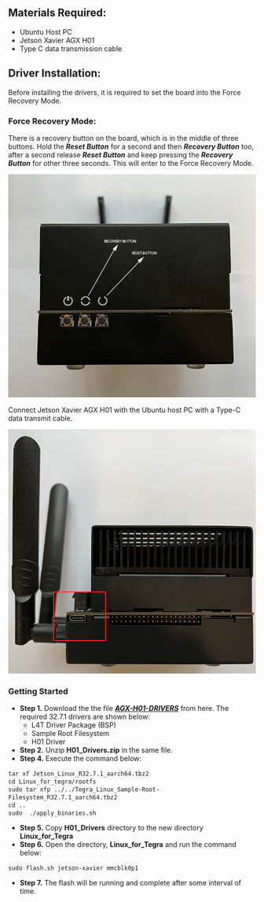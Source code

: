 
## Materials Required:
+ Ubuntu Host PC
+ Jetson Xavier AGX H01
+ Type C data transmission cable

## Driver Installation:

Before installing the drivers, it is required to set the board into the Force Recovery Mode. </br>

### Force Recovery Mode:

There is a recovery button on the board, which is in the middle of three buttons. Hold the ***Reset Button*** for a second and then ***Recovery Button*** too, after a second release ***Reset Button*** and keep pressing the ***Recovery Button*** for other three seconds. This will enter to the Force Recovery Mode. </br>

![Driver1](https://github.com/syedmohiuddinzia/JetsonXavierAGX-H01Kit/blob/main/Installation/driver1.png)

Connect Jetson Xavier AGX H01 with the Ubuntu host PC with a Type-C data transmit cable. </br>

![Driver2](https://github.com/syedmohiuddinzia/JetsonXavierAGX-H01Kit/blob/main/Installation/driver2.png)

### Getting Started

+ **Step 1.** Download the the file [***AGX-H01-DRIVERS***](https://drive.google.com/drive/folders/1_9ZjCESUWXJb8Z6Vs3g_Z4ijUe7QZcLW?usp=sharing) from here. The required 32.7.1 drivers are shown below:
  + L4T Driver Package (BSP)
  + Sample Root Filesystem
  + H01 Driver  
+ **Step 2.** Unzip **H01_Drivers.zip** in the same file.
+ **Step 4.** Execute the command below:
```
tar xf Jetson_Linux_R32.7.1_aarch64.tbz2
cd Linux_for_tegra/rootfs
sudo tar xfp ../../Tegra_Linux_Sample-Root-Filesystem_R32.7.1_aarch64.tbz2
cd ..
sudo  ./apply_binaries.sh
```
+ **Step 5.** Copy **H01_Drivers** directory to the new directory **Linux_for_Tegra**
+ **Step 6.** Open the directory, **Linux_for_Tegra** and run the command below:
```
sudo flash.sh jetson-xavier mmcblk0p1
```
+ **Step 7.** The flash will be running and complete after some interval of time.
